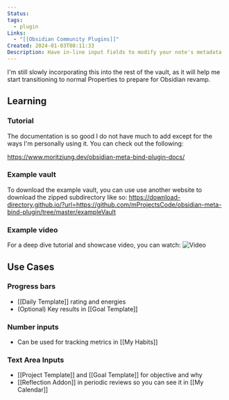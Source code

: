 ```yaml
---
Status: 
tags:
  - plugin
Links:
  - "[[Obsidian Community Plugins]]"
Created: 2024-01-03T08:11:33
Description: Have in-line input fields to modify your note's metadata
---
```

I'm still slowly incorporating this into the rest of the vault, as it will help me start transitioning to normal Properties to prepare for Obsidian revamp.

## Learning

### Tutorial

The documentation is so good I do not have much to add except for the ways I'm personally using it. You can check out the following:

https://www.moritzjung.dev/obsidian-meta-bind-plugin-docs/

### Example vault

To download the example vault, you can use use another website to download the zipped subdirectory like so:
https://download-directory.github.io/?url=https://github.com/mProjectsCode/obsidian-meta-bind-plugin/tree/master/exampleVault

### Example video

For a deep dive tutorial and showcase video, you can watch:
![Video](https://www.youtube.com/watch?v=iAYS0254a7I)

## Use Cases

### Progress bars

- [[Daily Template]] rating and energies
- (Optional) Key results in [[Goal Template]]

### Number inputs

- Can be used for tracking metrics in [[My Habits]]

### Text Area Inputs

- [[Project Template]] and [[Goal Template]] for objective and why
- [[Reflection Addon]] in periodic reviews so you can see it in [[My Calendar]]

